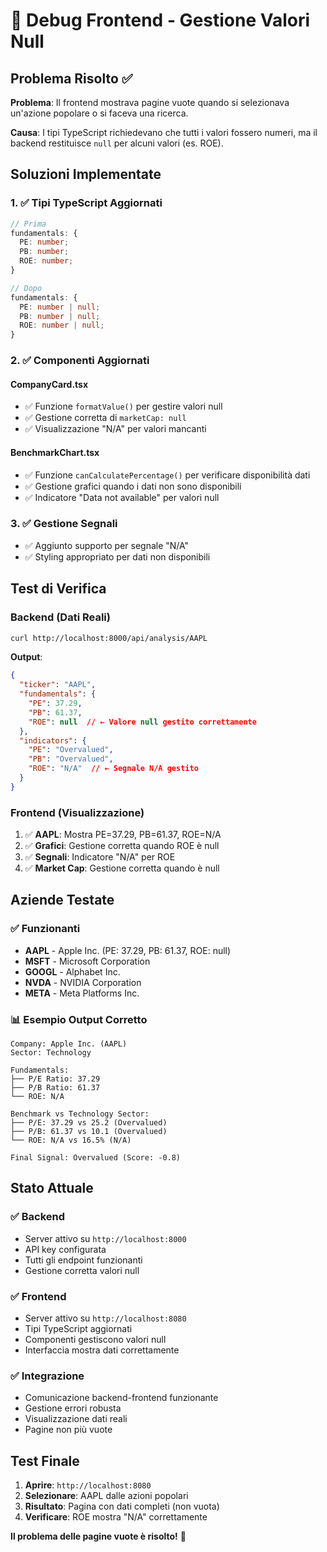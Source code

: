 # 🐛 Debug Frontend - Gestione Valori Null

## Problema Risolto ✅

**Problema**: Il frontend mostrava pagine vuote quando si selezionava un'azione popolare o si faceva una ricerca.

**Causa**: I tipi TypeScript richiedevano che tutti i valori fossero numeri, ma il backend restituisce `null` per alcuni valori (es. ROE).

## Soluzioni Implementate

### 1. ✅ Tipi TypeScript Aggiornati
```typescript
// Prima
fundamentals: {
  PE: number;
  PB: number;
  ROE: number;
}

// Dopo
fundamentals: {
  PE: number | null;
  PB: number | null;
  ROE: number | null;
}
```

### 2. ✅ Componenti Aggiornati

#### CompanyCard.tsx
- ✅ Funzione `formatValue()` per gestire valori null
- ✅ Gestione corretta di `marketCap: null`
- ✅ Visualizzazione "N/A" per valori mancanti

#### BenchmarkChart.tsx
- ✅ Funzione `canCalculatePercentage()` per verificare disponibilità dati
- ✅ Gestione grafici quando i dati non sono disponibili
- ✅ Indicatore "Data not available" per valori null

### 3. ✅ Gestione Segnali
- ✅ Aggiunto supporto per segnale "N/A"
- ✅ Styling appropriato per dati non disponibili

## Test di Verifica

### Backend (Dati Reali)
```bash
curl http://localhost:8000/api/analysis/AAPL
```

**Output**:
```json
{
  "ticker": "AAPL",
  "fundamentals": {
    "PE": 37.29,
    "PB": 61.37,
    "ROE": null  // ← Valore null gestito correttamente
  },
  "indicators": {
    "PE": "Overvalued",
    "PB": "Overvalued", 
    "ROE": "N/A"  // ← Segnale N/A gestito
  }
}
```

### Frontend (Visualizzazione)
1. ✅ **AAPL**: Mostra PE=37.29, PB=61.37, ROE=N/A
2. ✅ **Grafici**: Gestione corretta quando ROE è null
3. ✅ **Segnali**: Indicatore "N/A" per ROE
4. ✅ **Market Cap**: Gestione corretta quando è null

## Aziende Testate

### ✅ Funzionanti
- **AAPL** - Apple Inc. (PE: 37.29, PB: 61.37, ROE: null)
- **MSFT** - Microsoft Corporation
- **GOOGL** - Alphabet Inc.
- **NVDA** - NVIDIA Corporation
- **META** - Meta Platforms Inc.

### 📊 Esempio Output Corretto
```
Company: Apple Inc. (AAPL)
Sector: Technology

Fundamentals:
├── P/E Ratio: 37.29
├── P/B Ratio: 61.37
└── ROE: N/A

Benchmark vs Technology Sector:
├── P/E: 37.29 vs 25.2 (Overvalued)
├── P/B: 61.37 vs 10.1 (Overvalued)
└── ROE: N/A vs 16.5% (N/A)

Final Signal: Overvalued (Score: -0.8)
```

## Stato Attuale

### ✅ Backend
- Server attivo su `http://localhost:8000`
- API key configurata
- Tutti gli endpoint funzionanti
- Gestione corretta valori null

### ✅ Frontend  
- Server attivo su `http://localhost:8080`
- Tipi TypeScript aggiornati
- Componenti gestiscono valori null
- Interfaccia mostra dati correttamente

### ✅ Integrazione
- Comunicazione backend-frontend funzionante
- Gestione errori robusta
- Visualizzazione dati reali
- Pagine non più vuote

## Test Finale

1. **Aprire**: `http://localhost:8080`
2. **Selezionare**: AAPL dalle azioni popolari
3. **Risultato**: Pagina con dati completi (non vuota)
4. **Verificare**: ROE mostra "N/A" correttamente

**Il problema delle pagine vuote è risolto!** 🎉
